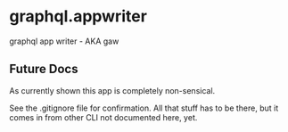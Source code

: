 # graphql.appwriter
graphql app writer - AKA gaw

## Future Docs

As currently shown this app is completely non-sensical.

See the .gitignore file for confirmation. All that stuff has to be there, but it comes in from other CLI not documented here, yet.